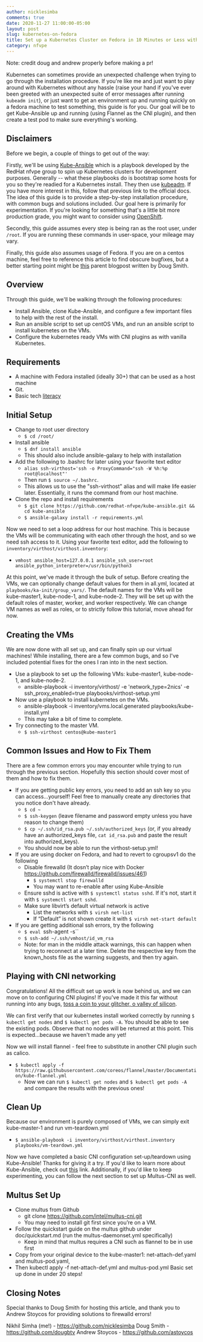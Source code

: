 ```yaml
---
author: nicklesimba
comments: true
date: 2020-11-27 11:00:00-05:00
layout: post
slug: kubernetes-on-fedora
title: Set up a Kubernetes Cluster on Fedora in 10 Minutes or Less with Kube-Ansible
category: nfvpe
---
```


Note: credit doug and andrew properly before making a pr!

Kubernetes can sometimes provide an unexpected challenge when trying to go through the installation procedure. If you're like me and just want to play around with Kubernetes without any hassle (raise your hand if you've ever been greeted with an unexpected suite of error messages after running `kubeadm init`), or just want to get an environment up and running quickly on a fedora machine to test something, this guide is for you. Our goal will be to get Kube-Ansible up and running (using Flannel as the CNI plugin), and then create a test pod to make sure everything's working.

## Disclaimers

Before we begin, a couple of things to get out of the way: 

Firstly, we'll be using [Kube-Ansible](https://github.com/redhat-nfvpe/kube-ansible) which is a playbook developed by the RedHat nfvpe group to spin up Kubernetes clusters for development purposes. Generally -- what these playbooks do is bootstrap some hosts for you so they're readied for a Kubernetes install. They then use [kubeadm](https://kubernetes.io/docs/setup/independent/create-cluster-kubeadm/). If you have more interest in this, follow that previous link to the official docs. The idea of this guide is to provide a step-by-step installation procedure, with common bugs and solutions included. Our goal here is primarily for experimentation. If you're looking for something that's a little bit more production grade, you might want to consider using [OpenShift](https://www.openshift.com/).

Secondly, this guide assumes every step is being ran as the root user, under `/root`. If you are running these commands in user-space, your mileage may vary.

Finally, this guide also assumes usage of Fedora. If you are on a centos machine, feel free to reference this article to find obscure bugfixes, but a better starting point might be [this](https://dougbtv.com/nfvpe/2018/03/21/kubernetes-on-centos/) parent blogpost written by Doug Smith.

## Overview

Through this guide, we'll be walking through the following procedures:

* Install Ansible, clone Kube-Ansible, and configure a few important files to help with the rest of the install.
* Run an ansible script to set up centOS VMs, and run an ansible script to install kubernetes on the VMs.
* Configure the kubernetes ready VMs with CNI plugins as with vanilla Kubernetes.

## Requirements

* A machine with Fedora installed (ideally 30+) that can be used as a host machine
* Git.
* Basic tech [literacy](https://www.youtube.com/watch?v=Q6ctb-Pb3lc)

## Initial Setup

* Change to root user directory
  - `$ cd /root/`
* Install ansible
  - `$ dnf install ansible`
  - This should also include ansible-galaxy to help with installation
* Add the following to .bashrc for later using your favorite text editor
  - `alias ssh-virthost='ssh -o ProxyCommand="ssh -W %h:%p root@localhost"'`
  - Then run `$ source ~/.bashrc`.
  - This allows us to use the "ssh-virthost" alias and will make life easier later. Essentially, it runs the command from our host machine.
* Clone the repo and install requirements
  - `$ git clone https://github.com/redhat-nfvpe/kube-ansible.git && cd kube-ansible`
  - `$ ansible-galaxy install -r requirements.yml`

Now we need to set a loop address for our host machine. This is because the VMs will be communicating with each other through the host, and so we need ssh access to it. Using your favorite text editor, add the following to `inventory/virthost/virthost.inventory`: 
  * `vmhost ansible_host=127.0.0.1 ansible_ssh_user=root ansible_python_interpreter=/usr/bin/python3`

At this point, we've made it through the bulk of setup. Before creating the VMs, we can optionally change default values for them in all.yml, located at `playbooks/ka-init/group_vars/`. The default names for the VMs will be kube-master1, kube-node-1, and kube-node-2. They will be set up with the default roles of master, worker, and worker respectively. We can change VM names as well as roles, or to strictly follow this tutorial, move ahead for now.

## Creating the VMs

We are now done with all set up, and can finally spin up our virtual machines! While installing, there are a few common bugs, and so I've included potential fixes for the ones I ran into in the next section.

* Use a playbook to set up the following VMs: kube-master1, kube-node-1, and kube-node-2. 
  - ansible-playbook -i inventory/virthost/  -e 'network_type=2nics'  -e ssh_proxy_enabled=true playbooks/virthost-setup.yml
* Now use a playbook to install kubernetes on the VMs.
  - ansible-playbook -i inventory/vms.local.generated playbooks/kube-install.yml
  - This may take a bit of time to complete.
* Try connecting to the master VM. 
  - `$ ssh-virthost centos@kube-master1`

## Common Issues and How to Fix Them

There are a few common errors you may encounter while trying to run through the previous section. Hopefully this section should cover most of them and how to fix them.

* If you are getting public key errors, you need to add an ssh key so you can access...yourself! Feel free to manually create any directories that you notice don't have already.
  - `$ cd ~`
  - `$ ssh-keygen` (leave filename and password empty unless you have reason to change them)
  - `$ cp ~/.ssh/id_rsa.pub ~/.ssh/authorized_keys` (or, if you already have an authorized_keys file, `cat id_rsa.pub` and paste the result into authorized_keys).
  - You should now be able to run the virthost-setup.yml!
* If you are using docker on Fedora, and had to revert to cgroupsv1 do the following	
  - Disable firewalld (It dosn’t play nice with Docker https://github.com/firewalld/firewalld/issues/461) 
    - `$ systemctl stop firewalld`
    - You may want to re-enable after using Kube-Ansible 
  - Ensure sshd is active with `$ systemctl status sshd`. If it's not, start it with `$ systemctl start sshd`.
  - Make sure libvirt’s default virtual network is active
    - List the networks with `$ virsh net-list` 
    - If “Default” is not shown create it with `$ virsh net-start default` 
* If you are getting additional ssh errors, try the following
  - `$ eval `ssh-agent -s``
  - `$ ssh-add ~/.ssh/vmhost/id_vm_rsa`
  - Note: for man in the middle attack warnings, this can happen when trying to reconnect at a later time. Delete the respective key from the known_hosts file as the warning suggests, and then try again.

## Playing with CNI networking

Congratulations! All the difficult set up work is now behind us, and we can move on to configuring CNI plugins! If you've made it this far without running into any bugs, [toss a coin to your glitcher, o valley of silicon](https://youtu.be/PoQJM8SO6V0).

We can first verify that our kubernetes install worked correctly by running `$ kubectl get nodes` and `$ kubectl get pods -A`. You should be able to see the existing pods. Observe that no nodes will be returned at this point. This is expected...because we haven't made any yet! 

Now we will install flannel - feel free to substitute in another CNI plugin such as calico.

* `$ kubectl apply -f https://raw.githubusercontent.com/coreos/flannel/master/Documentation/kube-flannel.yml`
  - Now we can run `$ kubectl get nodes` and `$ kubectl get pods -A` and compare the results with the previous ones!

## Clean Up

Because our environment is purely composed of VMs, we can simply exit kube-master-1 and run vm-teardown.yml
  * `$ ansible-playbook -i inventory/virthost/virthost.inventory playbooks/vm-teardown.yml`

Now we have completed a basic CNI configuration set-up/teardown using Kube-Ansible! Thanks for giving it a try. If you'd like to learn more about Kube-Ansible, check out [this](https://github.com/redhat-nfvpe/kube-ansible) link. Additionally, if you'd like to keep experimenting, you can follow the next section to set up Multus-CNI as well.

## Multus Set Up

* Clone multus from Github
  - git clone https://github.com/intel/multus-cni.git
  - You may need to install git first since you’re on a VM.
* Follow the quickstart guide on the multus github under doc/quickstart.md (run the multus-daemonset.yml specifically)
  - Keep in mind that multus requires a CNI such as flannel to be in use first
* Copy from your original device to the kube-master1: net-attach-def.yaml and multus-pod.yaml,
* Then kubectl apply -f net-attach-def.yml and multus-pod.yml
Basic set up done in under 20 steps!

## Closing Notes

Special thanks to Doug Smith for hosting this article, and thank you to Andrew Stoycos for providing solutions to firewalld errors!

Nikhil Simha (me!) - https://github.com/nicklesimba
Doug Smith - https://github.com/dougbtv
Andrew Stoycos - https://github.com/astoycos